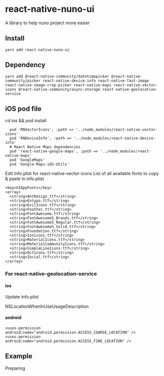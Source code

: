 # react-native-nuno-ui
A library to help nuno project more easier

## Install ##
`yarn add react-native-nuno-ui`

## Dependency ##
`yarn add @react-native-community/datetimepicker @react-native-community/picker react-native-device-info react-native-fast-image react-native-image-crop-picker react-native-maps react-native-vector-icons @react-native-community/async-storage react-native-geolocation-service`

## iOS pod file ##
cd ios && pod install

```
  pod 'RNVectorIcons', :path => '../node_modules/react-native-vector-icons'
  pod 'RNDeviceInfo', :path => '../node_modules/react-native-device-info'
  # React Native Maps dependencies
  pod 'react-native-google-maps', :path => '../node_modules/react-native-maps'
  pod 'GoogleMaps'
  pod 'Google-Maps-iOS-Utils'
```

Edit Info.plist for react-native-vector-icons
List of all available fonts to copy & paste in info.plist
```
<key>UIAppFonts</key>
<array>
  <string>AntDesign.ttf</string>
  <string>Entypo.ttf</string>
  <string>EvilIcons.ttf</string>
  <string>Feather.ttf</string>
  <string>FontAwesome.ttf</string>
  <string>FontAwesome5_Brands.ttf</string>
  <string>FontAwesome5_Regular.ttf</string>
  <string>FontAwesome5_Solid.ttf</string>
  <string>Foundation.ttf</string>
  <string>Ionicons.ttf</string>
  <string>MaterialIcons.ttf</string>
  <string>MaterialCommunityIcons.ttf</string>
  <string>SimpleLineIcons.ttf</string>
  <string>Octicons.ttf</string>
  <string>Zocial.ttf</string>
</array>
```

### For react-native-geolocation-service

#### ios
Update info.plist

NSLocationWhenInUseUsageDescription

#### android
```
<uses-permission android:name="android.permission.ACCESS_COARSE_LOCATION" />
<uses-permission android:name="android.permission.ACCESS_FINE_LOCATION" />
```

## Example ##
Preparing

